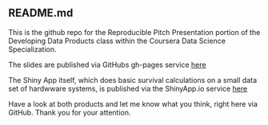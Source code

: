 ## README.md
This is the github repo for the Reproducible Pitch Presentation portion of the Developing Data Products class within the Coursera Data Science Specialization.

The slides are published via GitHubs gh-pages service [here](http://dhimrich.github.io/survival_deck)

The Shiny App itself, which does basic survival calculations on a small data set of hardwware systems, is published via the ShinyApp.io service [here](dhimrich.shinyapps.io/CourseraSurvival)

Have a look at both products and let me know what you think, right here via GitHub. Thank you for your attention.